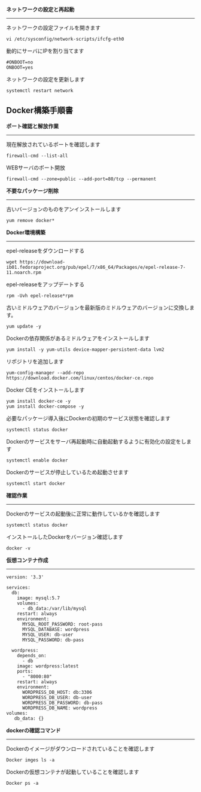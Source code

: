 **ネットワークの設定と再起動**
***
ネットワークの設定ファイルを開きます
```
vi /etc/sysconfig/network-scripts/ifcfg-eth0
```
動的にサーバにIPを割り当てます
```
#ONBOOT=no
ONBOOT=yes
```
ネットワークの設定を更新します
```
systemctl restart network
```

## Docker構築手順書

**ポート確認と解放作業**
***
現在解放されているポートを確認します
```
firewall-cmd --list-all
```

WEBサーバのポート開放
```
firewall-cmd --zone=public --add-port=80/tcp --permanent
```

**不要なパッケージ削除**
***

古いバージョンのものをアンインストールします
```
yum remove docker*
```

**Docker環境構築**
***

epel-releaseをダウンロードする
```
wget https://download-ib01.fedoraproject.org/pub/epel/7/x86_64/Packages/e/epel-release-7-11.noarch.rpm
```

epel-releaseをアップデートする
```
rpm -Uvh epel-release*rpm
```

古いミドルウェアのバージョンを最新版のミドルウェアのバージョンに交換します。
```
yum update -y
```

Dockerの依存関係があるミドルウェアをインストールします
```
yum install -y yum-utils device-mapper-persistent-data lvm2
```

リポジトリを追加します
```
yum-config-manager --add-repo https://download.docker.com/linux/centos/docker-ce.repo
```

Docker CEをインストールします
```
yum install docker-ce -y 
yum install docker-compose -y
```

必要なパッケージ導入後にDockerの初期のサービス状態を確認します
```
systemctl status docker
```

Dockerのサービスをサーバ再起動時に自動起動するように有効化の設定をします
```
systemctl enable docker
```

Dockerのサービスが停止しているため起動させます
```
systemctl start docker
```

**確認作業**
***
Dockerのサービスの起動後に正常に動作しているかを確認します
```
systemctl status docker
```

インストールしたDockerをバージョン確認します
```
docker -v
```

**仮想コンテナ作成**
***
```
version: '3.3'

services:
  db:
    image: mysql:5.7
    volumes:
      - db_data:/var/lib/mysql
    restart: always
    environment:
      MYSQL_ROOT_PASSWORD: root-pass
      MYSQL_DATABASE: wordpress
      MYSQL_USER: db-user
      MYSQL_PASSWORD: db-pass

  wordpress:
    depends_on:
      - db
    image: wordpress:latest
    ports:
      - "8000:80"
    restart: always
    environment:
      WORDPRESS_DB_HOST: db:3306
      WORDPRESS_DB_USER: db-user
      WORDPRESS_DB_PASSWORD: db-pass
      WORDPRESS_DB_NAME: wordpress
volumes:
   db_data: {} 
```

**dockerの確認コマンド**
***
Dockerのイメージがダウンロードされていることを確認します
```
Docker imges ls -a
```
Dockerの仮想コンテナが起動していることを確認します
```
Docker ps -a
```
